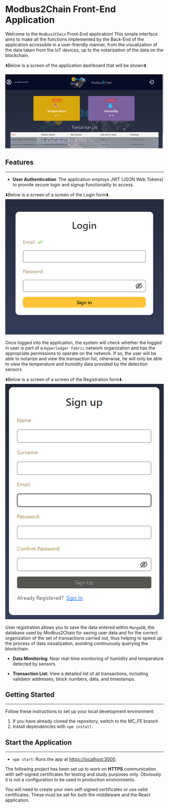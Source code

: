 # Modbus2Chain Front-End Application

Welcome to the `Modbus2Chain` Front-End application! This simple interface aims to make all the functions implemented by the Back-End of the application accessible in a user-friendly manner, from the visualization of the data taken from the IoT devices, up to the notarization of the data on the blockchain.

⬇️Below is a screen of the application dashboard that will be shown⬇️.

![Modbus2Chain Overview](./readme_assets/Dashboard.png)

## Features
--------

- **User Authentication**: The application employs JWT (JSON Web Tokens) to provide secure login and signup functionality to access.

⬇️Below is a screen of a screen of the Login form⬇️.
![Login Screenshot](./readme_assets/LoginPage.png)

Once logged into the application, the system will check whether the logged in user is part of a `Hyperledger Fabric` network organization and has the appropriate permissions to operate on the network. If so, the user will be able to notarize and view the transaction list, otherwise, he will only be able to view the temperature and humidity data provided by the detection sensors

⬇️Below is a screen of a screen of the Registration form⬇️.
![Signup Screenshot](./readme_assets/RegistrationPage.png)

User registration allows you to save the data entered within `MongoDB`, the database used by Modbus2Chain for saving user data and for the correct organization of the set of transactions carried out, thus helping to speed up the process of data visualization, avoiding continuously querying the blockchain.

- **Data Monitoring**: Near real-time monitoring of humidity and temperature detected by sensors.

- **Transaction List**: View a detailed list of all transactions, including validator addresses, block numbers, data, and timestamps.

## Getting Started
--------

Follow these instructions to set up your local development environment:

1. If you have already cloned the repository, switch to the MC_FE branch
2. Install dependencies with `npm install`.

## Start the Application
--------

- `npm start`: Runs the app at [https://localhost:3000](https://localhost:3000).

The following project has been set up to work on **HTTPS** communication with self-signed certificates for testing and study purposes only. Obviously it is not a configuration to be used in production environments.

You will need to create your own self-signed certificates or use valid certificates. These must be set for both the middleware and the React application.